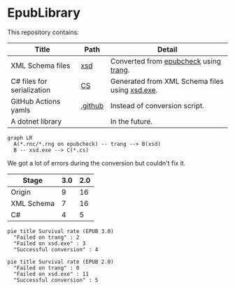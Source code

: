# EpubLibrary
This repository contains:

| Title | Path | Detail |
| -- | -- | -- |
| XML Schema files | [xsd](xsd) | Converted from [epubcheck](https://github.com/w3c/epubcheck/tree/main/src/main/resources/com/adobe/epubcheck/schema) using [trang](https://relaxng.org/jclark/trang.html). |
| C# files for serialization | [CS](CS) | Generated from XML Schema files using [xsd.exe](https://docs.microsoft.com/dotnet/standard/serialization/xml-schema-definition-tool-xsd-exe). |
| GitHub Actions yamls | [.github](.github/workflows) | Instead of conversion script. |
| A dotnet library | | In the future. |

```mermaid
graph LR
  A(*.rnc/*.rng on epubcheck) -- trang --> B(xsd)
  B -- xsd.exe --> C(*.cs)
```

We got a lot of errors during the conversion but couldn't fix it.

| Stage | 3.0 | 2.0 |
| -- | -- | -- |
| Origin | 9 | 16 |
| XML Schema | 7 | 16 |
| C# | 4 | 5 |

```mermaid
pie title Survival rate (EPUB 3.0)
  "Failed on trang" : 2
  "Failed on xsd.exe" : 3
  "Successful conversion" : 4
```

```mermaid
pie title Survival rate (EPUB 2.0)
  "Failed on trang" : 0
  "Failed on xsd.exe" : 11
  "Successful conversion" : 5
```
